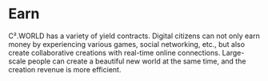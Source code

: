 # Earn

C².WORLD has a variety of yield contracts. Digital citizens can not only earn money by experiencing various games, social networking, etc., but also create collaborative creations with real-time online connections. Large-scale people can create a beautiful new world at the same time, and the creation revenue is more efficient.
